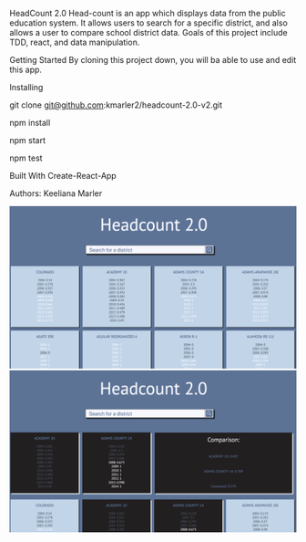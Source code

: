HeadCount 2.0
Head-count is an app which displays data from the public education system. It allows users to search for a specific district, and also allows a user to compare school district data. Goals of this project include TDD, react, and data manipulation. 

Getting Started
By cloning this project down, you will ba able to use and edit this app.

Installing

git clone git@github.com:kmarler2/headcount-2.0-v2.git

npm install

npm start

npm test

Built With Create-React-App

Authors: Keeliana Marler

<img src='./src/Screen Shot 2018-08-19 at 11.41.07.png'/>

<img src='./src/Screen Shot 2018-08-19 at 11.41.23.png'/>